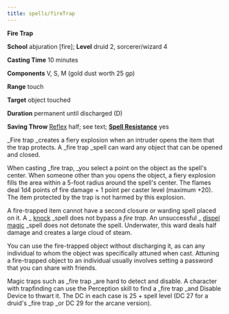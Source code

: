 ```yaml
---
title: spells/fireTrap
---
```

 **Fire Trap**

**School** abjuration [fire]; **Level** druid 2, sorcerer/wizard 4

**Casting Time** 10 minutes

**Components** V, S, M (gold dust worth 25 gp)

**Range** touch

**Target** object touched

**Duration** permanent until discharged (D)

**Saving Throw** [Reflex](../combat.md#_reflex) half; see text; **[Spell Resistance](../glossary.md#_spell-resistance)** yes

_Fire trap _creates a fiery explosion when an intruder opens the item that the trap protects. A _fire trap _spell can ward any object that can be opened and closed.

When casting _fire trap, _you select a point on the object as the spell's center. When someone other than you opens the object, a fiery explosion fills the area within a 5-foot radius around the spell's center. The flames deal 1d4 points of fire damage + 1 point per caster level (maximum +20). The item protected by the trap is not harmed by this explosion.

A fire-trapped item cannot have a second closure or warding spell placed on it. A _ [knock](knock.md#_knock) _spell does not bypass a _fire trap_. An unsuccessful _ [dispel magic](dispelMagic.md#_dispel-magic) _spell does not detonate the spell. Underwater, this ward deals half damage and creates a large cloud of steam.

You can use the fire-trapped object without discharging it, as can any individual to whom the object was specifically attuned when cast. Attuning a fire-trapped object to an individual usually involves setting a password that you can share with friends.

Magic traps such as _fire trap _are hard to detect and disable. A character with trapfinding can use the Perception skill to find a _fire trap _and Disable Device to thwart it. The DC in each case is 25 + spell level (DC 27 for a druid's _fire trap _or DC 29 for the arcane version).

